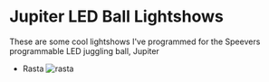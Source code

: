 # Jupiter LED Ball Lightshows

These are some cool lightshows I've programmed for the Speevers programmable LED juggling ball, Jupiter

- Rasta
  ![rasta](https://raw.githubusercontent.com/banjerr/jupiter-ball-lightshows/rasta.gif)
